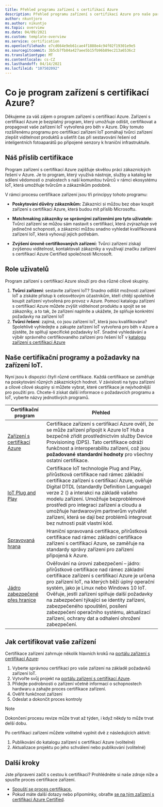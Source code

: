 ```yaml
---
title: Přehled programu zařízení s certifikací Azure
description: Přehled programu zařízení s certifikací Azure pro naše partnery a zákazníky. Pomocí těchto zdrojů spusťte proces certifikace zařízení. Zjistěte, jak zařízení certifikovat, od požadavků zařízení IoT pro publikování vašeho zařízení.
author: nkuntjoro
ms.author: nikuntjo
ms.topic: overview
ms.date: 04/09/2021
ms.custom: template-overview
ms.service: certification
ms.openlocfilehash: e7cd664e9eb61cae4f1888e4c94f02f19301e9e5
ms.sourcegitcommit: 3b5cb7fb84a427aee5b15fb96b89ec213a6536c2
ms.translationtype: MT
ms.contentlocale: cs-CZ
ms.lasthandoff: 04/14/2021
ms.locfileid: "107502092"
---
```

# <a name="what-is-the-azure-certified-device-program"></a>Co je program zařízení s certifikací Azure?

Děkujeme za váš zájem o program zařízení s certifikací Azure. Zařízení s certifikací Azure je bezplatný program, který umožňuje odlišit, certifikovat a propagovat vaše zařízení IoT vytvořená pro běh v Azure. Díky tomuto rozšířenému programu pro certifikaci zařízení IoT pomáhají tvůrci zařízení zlepšit viditelnost produktů a ušetřit čas při sestavování řešení od inteligentních fotoaparátů po připojené senzory k hraniční infrastruktuře.

## <a name="our-certification-promise"></a>Náš příslib certifikace

Program zařízení s certifikací Azure zajišťuje skvělou práci zákaznických řešení v Azure. Je to program, který využívá nástroje, služby a katalog ke sdílení vědomostí o znalostech s naší komunitou tvůrců v rámci ekosystému IoT, která umožňuje tvůrcům a zákazníkům podobně.

V rámci procesu certifikace zařízení jsou tři principyy tohoto programu:

- **Poskytování důvěry zákazníkům:** Zákazníci si můžou bez obav koupit zařízení s certifikací Azure, která budou mít příslib Microsoftu.

- **Matchmaking zákazníky se správnými zařízeními pro tyto uživatele:** Tvůrci zařízení se můžou sám nastavit s certifikací, která zvýrazňuje své jedinečné schopnosti, a zákazníci můžou snadno vyhledat kvalifikovaná zařízení IoT, která vyhovují jejich potřebám.

- **Zvýšení úrovně certifikovaných zařízení:** Tvůrci zařízení získají zvýšenou viditelnost, kontaktovali zákazníky a využívají značku zařízení s certifikací Azure Certified společnosti Microsoft.

## <a name="user-roles"></a>Role uživatelů

Program zařízení s certifikací Azure slouží pro dva různé cílové skupiny.

1. **Tvůrci zařízení**: sestavíte zařízení IoT? Snadno odlišit možnosti zařízení IoT a získáte přístup k celosvětovým účastníkům, kteří chtějí spolehlivě koupit zařízení vytvořená pro provoz v Azure. Pomocí katalogu zařízení s certifikací Azure můžete zvýšit viditelnost produktu a spojit se se zákazníky, a to tak, že zařízení naplníte a ukážete, že splňuje konkrétní požadavky na zařízení IoT
1.  **Tvůrci řešení**: zajímá, co jsou zařízení IoT, která jsou kvalifikována? Spolehlivě vyhledejte a zakupte zařízení IoT vytvořená pro běh v Azure a zjistěte, že splňují specifické požadavky IoT. Snadné vyhledávání a výběr správného certifikovaného zařízení pro řešení IoT v [katalogu zařízení s certifikací Azure](https://devicecatalog.azure.com/)

## <a name="our-certification-programs-and-iot-device-requirements"></a>Naše certifikační programy a požadavky na zařízení IoT.

Nyní jsou k dispozici čtyři různé certifikace. Každá certifikace se zaměřuje na poskytování různých zákaznických hodnot. V závislosti na typu zařízení a cílové cílové skupiny si můžete vybrat, které certifikace je nejvhodnější pro použití pro. Chcete-li získat další informace o požadavcích programu a IoT, vyberte názvy jednotlivých programů.

| Certifikační program         |  Přehled                      |
------------------------------|-------------------------------------------------|
| [Zařízení s certifikací Azure](program-requirements-azure-certified-device.md)          | Certifikace zařízení s certifikací Azure ověří, že se může zařízení připojit k Azure IoT Hub a bezpečně zřídit prostřednictvím služby Device Provisioning (DPS). Tato certifikace odráží funkčnost a interoperabilitu zařízení, což jsou **požadované standardní hodnoty** pro všechny ostatní certifikace.          |
| [IoT Plug and Play](program-requirements-pnp.md) | Certifikace IoT technologie Plug and Play, přírůstková certifikace nad rámec základní certifikace zařízení s certifikací Azure, ověřuje Digital DTDL (standardly Definition Language) verze 2 () a interakci na základě vašeho modelu zařízení. Umožňuje bezproblémové prostředí pro integraci zařízení a cloudu a umožňuje hardwarovým partnerům vytvářet zařízení, která se dají bez problémů integrovat bez nutnosti psát vlastní kód.  |
| [Spravovaná hrana](program-requirements-edge-managed.md) | Hraniční spravovaná certifikace, přírůstková certifikace nad rámec základní certifikace zařízení s certifikací Azure, se zaměřuje na standardy správy zařízení pro zařízení připojená k Azure.  |
| [Jádro zabezpečené přes hranice](program-requirements-edge-secured-core.md)                             | Ověřování na úrovni zabezpečení – jádro: přírůstkové certifikace nad rámec základní certifikace zařízení s certifikací Azure je určena pro zařízení IoT, na kterých běží úplný operační systém, jako je Linux nebo Windows 10 IoT. Ověřuje, jestli zařízení splňuje další požadavky na zabezpečení týkající se identity zařízení, zabezpečeného spouštění, posílení zabezpečení operačního systému, aktualizací zařízení, ochrany dat a odhalení ohrožení zabezpečení. |

## <a name="how-to-certify-your-device"></a>Jak certifikovat vaše zařízení

Certifikace zařízení zahrnuje několik hlavních kroků na [portálu zařízení s certifikací Azure](https://certify.azure.com):

1. Vyberte správnou certifikaci pro vaše zařízení na základě požadavků zařízení IoT.
1. Vytvořte svůj projekt na [portálu zařízení s certifikací Azure](https://certify.azure.com).
1. Přidejte podrobnosti o zařízení včetně informací o schopnostech hardwaru a zahajte proces certifikace zařízení.
1. Ověřit funkčnost zařízení
1. Odeslat a dokončit proces kontroly

> [!Note]
> Dokončení procesu revize může trvat až týden, i když někdy to může trvat delší dobu.

Po certifikaci zařízení můžete volitelně vyplnit dvě z následujících aktivit: 

1. Publikování do katalogu zařízení s certifikací Azure (volitelné)
1. Aktualizace projektu po jeho schválení nebo publikování (volitelné)

## <a name="next-steps"></a>Další kroky

Jste připraveni začít s cestou k certifikaci? Prohlédněte si naše zdroje níže a spusťte proces certifikace zařízení.

- [Spouští se proces certifikace.](tutorial-00-selecting-your-certification.md)
- Pokud máte další dotazy nebo připomínky, obraťte [se na tým zařízení s certifikací Azure Certified](mailto:iotcert@microsoft.com).